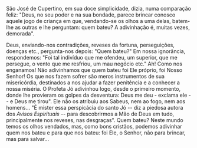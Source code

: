 São José de Cupertino, em sua doce simplicidade, dizia, numa comparação feliz: "Deus, no seu poder e na sua bondade, parece brincar conosco aquele jogo de criança em que, vendando-se os olhos a uma delas, batem-lhe as outras e lhe perguntam: quem bateu? A adivinhação é, muitas vezes, demorada".

Deus, enviando-nos contradições, reveses da fortuna, perseguições, doenças etc., pergunta-nos depois: "Quem bateu?" Em nossa ignorância, respondemos: "Foi tal indivíduo que me ofendeu, um superior, que me persegue, o vento que me resfriou, um mau negócio etc." Ah! Como nos enganamos! Não adivinhamos que quem bateu foi Ele próprio, foi Nosso Senhor! Os que nos fazem sofrer são meros instrumentos de sua misericórdia, destinados a nos ajudar a fazer penitência e a conhecer a nossa miséria. O Profeta Jó adivinhou logo, desde o primeiro momento, donde lhe provieram os golpes da desventura: Deus me deu - exclama ele -- e Deus me tirou". Ele não os atribuiu aos Sabeus, nem ao fogo, nem aos homens\... "É mister essa perspicácia do santo Jó -- diz a piedosa autora dos *Avisos Espirituais* -- para descobrirmos a Mão de Deus em tudo, principalmente nos reveses, nas desgraças". Quem bateu? Neste mundo temos os olhos vendados, mas, como bons cristãos, podemos adivinhar quem nos bateu e para que nos bateu: foi Ele, o Senhor, não para brincar, mas para salvar\...